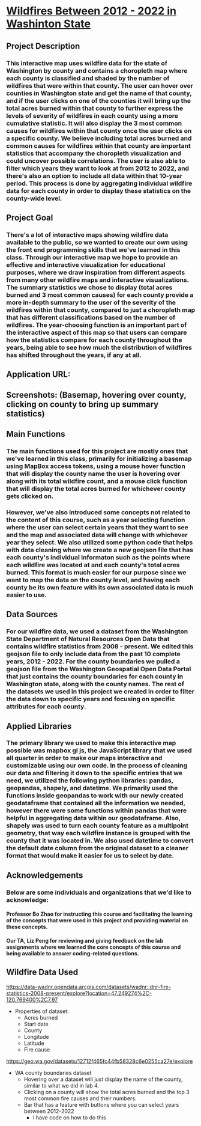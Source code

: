 # [Wildfires Between 2012 - 2022 in Washinton State](https://kya-rice.github.io/Wildfires-Between-2012-2022/index.html)

## Project Description
### This interactive map uses wildfire data for the state of Washington by county and contains a choropleth map where each county is classified and shaded by the number of wildfires that were within that county. The user can hover over counties in Washington state and get the name of that county, and if the user clicks on one of the counties it will bring up the total acres burned within that county to further express the levels of severity of wildfires in each county using a more cumulative statistic. It will also display the 3 most common causes for wildfires within that county once the user clicks on a specific county. We believe including total acres burned and common causes for wildfires within that county are important statistics that accompany the choropleth visualization and could uncover possible correlations. The user is also able to filter which years they want to look at from 2012 to 2022, and there's also an option to include all data within that 10-year period. This process is done by aggregating individual wildfire data for each county in order to display these statistics on the county-wide level. 

## Project Goal
### There's a lot of interactive maps showing wildfire data available to the public, so we wanted to create our own using the front end programming skills that we've learned in this class. Through our interactive map we hope to provide an effective and interactive visualization for educational purposes, where we draw inspiration from different aspects from many other wildfire maps and interactive visualizations. The summary statistics we chose to display (total acres burned and 3 most common causes) for each county provide a more in-depth summary to the user of the severity of the wildfires within that county, compared to just a choropleth map that has different classifications based on the number of wildfires. The year-choosing function is an important part of the interactive aspect of this map so that users can compare how the statistics compare for each county throughout the years, being able to see how much the distribution of wildfires has shifted throughout the years, if any at all.

## Application URL:

## Screenshots: (Basemap, hovering over county, clicking on county to bring up summary statistics)

## Main Functions
### The main functions used for this project are mostly ones that we've learned in this class, primarily for initializing a basemap using MapBox access tokens, using a mouse hover function that will display the county name the user is hovering over along with its total wildfire count, and a mouse click function that will display the total acres burned for whichever county gets clicked on.
### However, we've also introduced some concepts not related to the content of this course, such as a year selecting function where the user can select certain years that they want to see and the map and associated data will change with whichever year they select. We also utilized some python code that helps with data cleaning where we create a new geojson file that has each county's individual informaton such as the points where each wildfire was located at and each county's total acres burned. This format is much easier for our purpose since we want to map the data on the county level, and having each county be its own feature with its own associated data is much easier to use. 

## Data Sources
### For our wildfire data, we used a dataset from the Washington State Department of Natural Resources Open Data that contains wildfire statistics from 2008 - present. We edited this geojson file to only include data from the past 10 complete years, 2012 - 2022. For the county boundaries we pulled a geojson file from the Washington Geospatial Open Data Portal that just contains the county boundaries for each county in Washington state, along with the county names. The rest of the datasets we used in this project we created in order to filter the data down to specific years and focusing on specific attributes for each county.

## Applied Libraries
### The primary library we used to make this interactive map possible was mapbox gl js, the JavaScript library that we used all quarter in order to make our maps interactive and customizable using our own code. In the process of cleaning our data and filtering it down to the specific entries that we need, we utilized the following python libraries: pandas, geopandas, shapely, and datetime. We primarily used the functions inside geopandas to work with our newly created geodataframe that contained all the information we needed, however there were some functions within pandas that were helpful in aggregating data within our geodataframe. Also, shapely was used to turn each county feature as a multipoint geometry, that way each wildfire instance is grouped with the county that it was located in. We also used datetime to convert the default date column from the original dataset to a cleaner format that would make it easier for us to select by date.

## Acknowledgements
### Below are some individuals and organizations that we'd like to acknowledge:
#### Professor Bo Zhao for instructing this course and facilitating the learning of the concepts that were used in this project and providing material on these concepts.
#### Our TA, Liz Peng for reviewing and giving feedback on the lab assignments where we learned the core concepts of this course and being available to answer coding-related questions.

## Wildfire Data Used
https://data-wadnr.opendata.arcgis.com/datasets/wadnr::dnr-fire-statistics-2008-present/explore?location=47.249274%2C-120.769400%2C7.97
- Properties of dataset:
  - Acres burned
  - Start date
  - County
  - Longitude
  - Latitude 
  - Fire cause 


https://geo.wa.gov/datasets/12712f465fc44fb58328c6e0255ca27e/explore
- WA county boundaries dataset
  - Hovering over a dataset will just display the name of the county, similar to what we did in lab 4.
  - Clicking on a county will show the total acres burned and the top 3 most common fire causes and their numbers.
  - Bar that has a feature with buttons where you can select years between 2012-2022
    - I have code on how to do this
